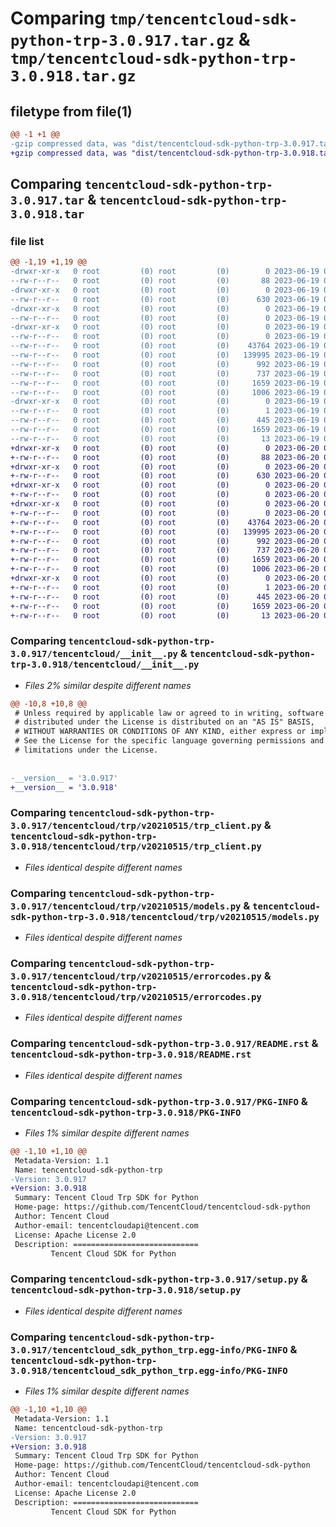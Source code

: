 # Comparing `tmp/tencentcloud-sdk-python-trp-3.0.917.tar.gz` & `tmp/tencentcloud-sdk-python-trp-3.0.918.tar.gz`

## filetype from file(1)

```diff
@@ -1 +1 @@
-gzip compressed data, was "dist/tencentcloud-sdk-python-trp-3.0.917.tar", last modified: Mon Jun 19 00:36:23 2023, max compression
+gzip compressed data, was "dist/tencentcloud-sdk-python-trp-3.0.918.tar", last modified: Tue Jun 20 02:51:32 2023, max compression
```

## Comparing `tencentcloud-sdk-python-trp-3.0.917.tar` & `tencentcloud-sdk-python-trp-3.0.918.tar`

### file list

```diff
@@ -1,19 +1,19 @@
-drwxr-xr-x   0 root         (0) root         (0)        0 2023-06-19 00:36:23.000000 tencentcloud-sdk-python-trp-3.0.917/
--rw-r--r--   0 root         (0) root         (0)       88 2023-06-19 00:36:23.000000 tencentcloud-sdk-python-trp-3.0.917/setup.cfg
-drwxr-xr-x   0 root         (0) root         (0)        0 2023-06-19 00:36:23.000000 tencentcloud-sdk-python-trp-3.0.917/tencentcloud/
--rw-r--r--   0 root         (0) root         (0)      630 2023-06-19 00:36:22.000000 tencentcloud-sdk-python-trp-3.0.917/tencentcloud/__init__.py
-drwxr-xr-x   0 root         (0) root         (0)        0 2023-06-19 00:36:23.000000 tencentcloud-sdk-python-trp-3.0.917/tencentcloud/trp/
--rw-r--r--   0 root         (0) root         (0)        0 2023-06-19 00:36:22.000000 tencentcloud-sdk-python-trp-3.0.917/tencentcloud/trp/__init__.py
-drwxr-xr-x   0 root         (0) root         (0)        0 2023-06-19 00:36:23.000000 tencentcloud-sdk-python-trp-3.0.917/tencentcloud/trp/v20210515/
--rw-r--r--   0 root         (0) root         (0)        0 2023-06-19 00:36:22.000000 tencentcloud-sdk-python-trp-3.0.917/tencentcloud/trp/v20210515/__init__.py
--rw-r--r--   0 root         (0) root         (0)    43764 2023-06-19 00:36:22.000000 tencentcloud-sdk-python-trp-3.0.917/tencentcloud/trp/v20210515/trp_client.py
--rw-r--r--   0 root         (0) root         (0)   139995 2023-06-19 00:36:22.000000 tencentcloud-sdk-python-trp-3.0.917/tencentcloud/trp/v20210515/models.py
--rw-r--r--   0 root         (0) root         (0)      992 2023-06-19 00:36:22.000000 tencentcloud-sdk-python-trp-3.0.917/tencentcloud/trp/v20210515/errorcodes.py
--rw-r--r--   0 root         (0) root         (0)      737 2023-06-19 00:36:22.000000 tencentcloud-sdk-python-trp-3.0.917/README.rst
--rw-r--r--   0 root         (0) root         (0)     1659 2023-06-19 00:36:23.000000 tencentcloud-sdk-python-trp-3.0.917/PKG-INFO
--rw-r--r--   0 root         (0) root         (0)     1006 2023-06-19 00:36:22.000000 tencentcloud-sdk-python-trp-3.0.917/setup.py
-drwxr-xr-x   0 root         (0) root         (0)        0 2023-06-19 00:36:23.000000 tencentcloud-sdk-python-trp-3.0.917/tencentcloud_sdk_python_trp.egg-info/
--rw-r--r--   0 root         (0) root         (0)        1 2023-06-19 00:36:23.000000 tencentcloud-sdk-python-trp-3.0.917/tencentcloud_sdk_python_trp.egg-info/dependency_links.txt
--rw-r--r--   0 root         (0) root         (0)      445 2023-06-19 00:36:23.000000 tencentcloud-sdk-python-trp-3.0.917/tencentcloud_sdk_python_trp.egg-info/SOURCES.txt
--rw-r--r--   0 root         (0) root         (0)     1659 2023-06-19 00:36:23.000000 tencentcloud-sdk-python-trp-3.0.917/tencentcloud_sdk_python_trp.egg-info/PKG-INFO
--rw-r--r--   0 root         (0) root         (0)       13 2023-06-19 00:36:23.000000 tencentcloud-sdk-python-trp-3.0.917/tencentcloud_sdk_python_trp.egg-info/top_level.txt
+drwxr-xr-x   0 root         (0) root         (0)        0 2023-06-20 02:51:32.000000 tencentcloud-sdk-python-trp-3.0.918/
+-rw-r--r--   0 root         (0) root         (0)       88 2023-06-20 02:51:32.000000 tencentcloud-sdk-python-trp-3.0.918/setup.cfg
+drwxr-xr-x   0 root         (0) root         (0)        0 2023-06-20 02:51:32.000000 tencentcloud-sdk-python-trp-3.0.918/tencentcloud/
+-rw-r--r--   0 root         (0) root         (0)      630 2023-06-20 02:51:32.000000 tencentcloud-sdk-python-trp-3.0.918/tencentcloud/__init__.py
+drwxr-xr-x   0 root         (0) root         (0)        0 2023-06-20 02:51:32.000000 tencentcloud-sdk-python-trp-3.0.918/tencentcloud/trp/
+-rw-r--r--   0 root         (0) root         (0)        0 2023-06-20 02:51:32.000000 tencentcloud-sdk-python-trp-3.0.918/tencentcloud/trp/__init__.py
+drwxr-xr-x   0 root         (0) root         (0)        0 2023-06-20 02:51:32.000000 tencentcloud-sdk-python-trp-3.0.918/tencentcloud/trp/v20210515/
+-rw-r--r--   0 root         (0) root         (0)        0 2023-06-20 02:51:32.000000 tencentcloud-sdk-python-trp-3.0.918/tencentcloud/trp/v20210515/__init__.py
+-rw-r--r--   0 root         (0) root         (0)    43764 2023-06-20 02:51:32.000000 tencentcloud-sdk-python-trp-3.0.918/tencentcloud/trp/v20210515/trp_client.py
+-rw-r--r--   0 root         (0) root         (0)   139995 2023-06-20 02:51:32.000000 tencentcloud-sdk-python-trp-3.0.918/tencentcloud/trp/v20210515/models.py
+-rw-r--r--   0 root         (0) root         (0)      992 2023-06-20 02:51:32.000000 tencentcloud-sdk-python-trp-3.0.918/tencentcloud/trp/v20210515/errorcodes.py
+-rw-r--r--   0 root         (0) root         (0)      737 2023-06-20 02:51:32.000000 tencentcloud-sdk-python-trp-3.0.918/README.rst
+-rw-r--r--   0 root         (0) root         (0)     1659 2023-06-20 02:51:32.000000 tencentcloud-sdk-python-trp-3.0.918/PKG-INFO
+-rw-r--r--   0 root         (0) root         (0)     1006 2023-06-20 02:51:32.000000 tencentcloud-sdk-python-trp-3.0.918/setup.py
+drwxr-xr-x   0 root         (0) root         (0)        0 2023-06-20 02:51:32.000000 tencentcloud-sdk-python-trp-3.0.918/tencentcloud_sdk_python_trp.egg-info/
+-rw-r--r--   0 root         (0) root         (0)        1 2023-06-20 02:51:32.000000 tencentcloud-sdk-python-trp-3.0.918/tencentcloud_sdk_python_trp.egg-info/dependency_links.txt
+-rw-r--r--   0 root         (0) root         (0)      445 2023-06-20 02:51:32.000000 tencentcloud-sdk-python-trp-3.0.918/tencentcloud_sdk_python_trp.egg-info/SOURCES.txt
+-rw-r--r--   0 root         (0) root         (0)     1659 2023-06-20 02:51:32.000000 tencentcloud-sdk-python-trp-3.0.918/tencentcloud_sdk_python_trp.egg-info/PKG-INFO
+-rw-r--r--   0 root         (0) root         (0)       13 2023-06-20 02:51:32.000000 tencentcloud-sdk-python-trp-3.0.918/tencentcloud_sdk_python_trp.egg-info/top_level.txt
```

### Comparing `tencentcloud-sdk-python-trp-3.0.917/tencentcloud/__init__.py` & `tencentcloud-sdk-python-trp-3.0.918/tencentcloud/__init__.py`

 * *Files 2% similar despite different names*

```diff
@@ -10,8 +10,8 @@
 # Unless required by applicable law or agreed to in writing, software
 # distributed under the License is distributed on an "AS IS" BASIS,
 # WITHOUT WARRANTIES OR CONDITIONS OF ANY KIND, either express or implied.
 # See the License for the specific language governing permissions and
 # limitations under the License.
 
 
-__version__ = '3.0.917'
+__version__ = '3.0.918'
```

### Comparing `tencentcloud-sdk-python-trp-3.0.917/tencentcloud/trp/v20210515/trp_client.py` & `tencentcloud-sdk-python-trp-3.0.918/tencentcloud/trp/v20210515/trp_client.py`

 * *Files identical despite different names*

### Comparing `tencentcloud-sdk-python-trp-3.0.917/tencentcloud/trp/v20210515/models.py` & `tencentcloud-sdk-python-trp-3.0.918/tencentcloud/trp/v20210515/models.py`

 * *Files identical despite different names*

### Comparing `tencentcloud-sdk-python-trp-3.0.917/tencentcloud/trp/v20210515/errorcodes.py` & `tencentcloud-sdk-python-trp-3.0.918/tencentcloud/trp/v20210515/errorcodes.py`

 * *Files identical despite different names*

### Comparing `tencentcloud-sdk-python-trp-3.0.917/README.rst` & `tencentcloud-sdk-python-trp-3.0.918/README.rst`

 * *Files identical despite different names*

### Comparing `tencentcloud-sdk-python-trp-3.0.917/PKG-INFO` & `tencentcloud-sdk-python-trp-3.0.918/PKG-INFO`

 * *Files 1% similar despite different names*

```diff
@@ -1,10 +1,10 @@
 Metadata-Version: 1.1
 Name: tencentcloud-sdk-python-trp
-Version: 3.0.917
+Version: 3.0.918
 Summary: Tencent Cloud Trp SDK for Python
 Home-page: https://github.com/TencentCloud/tencentcloud-sdk-python
 Author: Tencent Cloud
 Author-email: tencentcloudapi@tencent.com
 License: Apache License 2.0
 Description: ============================
         Tencent Cloud SDK for Python
```

### Comparing `tencentcloud-sdk-python-trp-3.0.917/setup.py` & `tencentcloud-sdk-python-trp-3.0.918/setup.py`

 * *Files identical despite different names*

### Comparing `tencentcloud-sdk-python-trp-3.0.917/tencentcloud_sdk_python_trp.egg-info/PKG-INFO` & `tencentcloud-sdk-python-trp-3.0.918/tencentcloud_sdk_python_trp.egg-info/PKG-INFO`

 * *Files 1% similar despite different names*

```diff
@@ -1,10 +1,10 @@
 Metadata-Version: 1.1
 Name: tencentcloud-sdk-python-trp
-Version: 3.0.917
+Version: 3.0.918
 Summary: Tencent Cloud Trp SDK for Python
 Home-page: https://github.com/TencentCloud/tencentcloud-sdk-python
 Author: Tencent Cloud
 Author-email: tencentcloudapi@tencent.com
 License: Apache License 2.0
 Description: ============================
         Tencent Cloud SDK for Python
```


